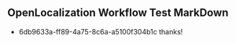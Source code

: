## OpenLocalization Workflow Test MarkDown
* 6db9633a-ff89-4a75-8c6a-a5100f304b1c thanks!

<!--HONumber=Jul16_HO4-->



